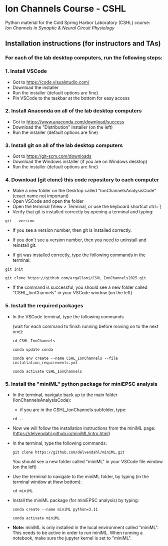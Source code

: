 # Ion Channels Course - CSHL
Python material for the Cold Spring Harbor Laboratory (CSHL) course:  
*Ion Channels in Synaptic & Neural Circuit Physiology*

## Installation instructions (for instructors and TAs)
### For each of the lab desktop computers, run the following steps:
### 1. Install VSCode 
- Got to https://code.visualstudio.com/
- Download the installer
- Run the installer (default options are fine)
- Pin VSCode to the taskbar at the bottom for easy access

### 2. Install Anaconda on all of the lab desktop computers
 - Got to https://www.anaconda.com/download/success
 - Download the "Distribution" installer (on the left)
 - Run the installer (default options are fine)

 ### 3. Install git on all of the lab desktop computers
 - Got to https://git-scm.com/downloads
 - Download the Windows installer (if you are on Windows desktop)
 - Run the installer (default options are fine) 

### 4. Download (git clone) this code repository to each computer
- Make a new folder on the Desktop called "IonChannelsAnalysisCode" (exact name not important)
- Open VSCode and open the folder
- Open the terminal (View > Terminal, or use the keyboard shortcut ctrl+`) 
- Verify that git is installed correctly by opening a terminal and typing:
```
git --version
```
- If you see a version number, then git is installed correctly.
- If you don't see a version number, then you need to uninstall and reinstall git.

- If git was installed correctly, type the following commands in the terminal:
```
git init
```
```
git clone https://github.com/argalloni/CSHL_IonChannels2025.git
```
- If the command is successful, you should see a new folder called "CSHL_IonChannels" in your VSCode window (on the left)

### 5. Install the required packages
- In the VSCode terminal, type the following commands 

    (wait for each command to finish running before moving on to the next one):
    ```
    cd CSHL_IonChannels
    ```
    ```
    conda update conda
    ```
    ```
    conda env create --name CSHL_IonChannels --file installation_requirements.yml
    ```
    ```
    conda activate CSHL_IonChannels
    ```

### 5. Install the "miniML" python package for miniEPSC analysis
- In the terminal, navigate back up to the main folder (IonChannelsAnalysisCode):
    - if you are in the CSHL_IonChannels subfolder, type:
    ```
    cd ..
    ```
- Now we will follow the installation instructions from the miniML page: (https://delvendahl.github.io/miniML/intro.html) 

- In the terminal, type the following commands:
    ```
    git clone https://github.com/delvendahl/miniML.git
    ```
    You should see a new folder called "miniML" in your VSCode file window (on the left)
- Use the terminal to navigate to the miniML folder, by typing (in the terminal window at thew bottom):
    ```
    cd miniML
    ```
- Install the miniML package (for miniEPSC analysis) by typing:
    ```
    conda create --name miniML python=3.11
    ```
    ```
    conda activate miniML
    ```


- **Note:** miniML is only installed in the local environment called "miniML". This needs to be active in order to run miniML. When running a notebook, make sure the jupyter kernel is set to "miniML".